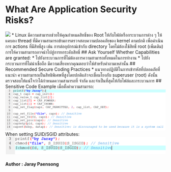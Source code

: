 # What Are Application Security Risks?
<img src="bn0101.PNG" >
* Linux มีความสามารถช่วยให้คุณกำหนดสิทธิ์ของ Root ให้กับไฟล์หรือกระบวนการต่าง ๆ ให้แคบลง
thread ที่มีความสามารถข้ามการตรวจสอบความปลอดภัยของ kernel ตามปกติ เพื่อดำเนินการ actions
ที่มีสิทธิ์สูง เช่น การต่ออุปกรณ์เข้ากับ directory โดยไม่ต้องใช้สิทธิ์ root (เพิ่มเติม)
การให้ความสามารถอาจนำไปสู่การยกระดับสิทธิ์
## Ask Yourself Whether
Capabilities are granted:
* ไปยังกระบวนการที่ไม่ต้องการความสามารถทั้งหมดในการทำงาน
* ไปยังกระบวนการที่ไม่น่าเชื่อถือ
มีความเสี่ยงหากคุณตอบว่าใช่สำหรับคำถามเหล่านั้น
## Recommended Secure Coding Practices
* แนวทางปฏิบัติในการเข้ารหัสที่ปลอดภัยที่แนะนำ ความสามารถเป็นสิทธิพิเศษที่สูงโดยปกติแล้วจะเชื่อมโยงกับ superuser (root) ดังนั้นตรวจสอบให้แน่ใจว่าได้กำหนดความสามารถที่ จำกัด และจำเป็นที่สุดให้กับไฟล์และกระบวนการ
## Sensitive Code Example
เมื่อตั้งค่าความสามารถ:
<img src="01.PNG" >
When setting SUID/SGID attributes:

<img src="02.PNG" >

#### Author : Jaray Paensong
